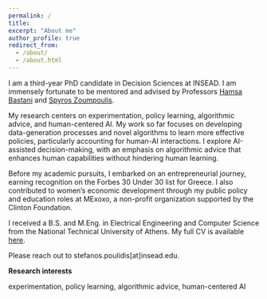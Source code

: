```yaml
---
permalink: /
title: 
excerpt: "About me"
author_profile: true
redirect_from: 
  - /about/
  - /about.html
---
```


I am a third-year PhD candidate in Decision Sciences at INSEAD. I am immensely fortunate to be mentored and advised by Professors [Hamsa Bastani](https://hamsabastani.github.io/index.html) and [Spyros Zoumpoulis](https://www.insead.edu/faculty-personal-site/spyros-zoumpoulis/research).

My research centers on experimentation, policy learning, algorithmic advice, and human-centered AI. My work so far focuses on developing data-generation processes and novel algorithms to learn more effective policies, particularly accounting for human-AI interactions. I explore AI-assisted decision-making, with an emphasis on algorithmic advice that enhances human capabilities without hindering human learning.

Before my academic pursuits, I embarked on an entrepreneurial journey, earning recognition on the Forbes 30 Under 30 list for Greece. I also contributed to women’s economic development through my public policy and education roles at MExoxo, a non-profit organization supported by the Clinton Foundation.

I received a B.S. and M.Eng. in Electrical Engineering and Computer Science from the National Technical University of Athens. My full CV is available [here](/files/Stefanos_Poulidis_CV.pdf).

Please reach out to stefanos.poulidis[at]insead.edu.


**Research interests**


experimentation, policy learning, algorithmic advice, human-centered AI

